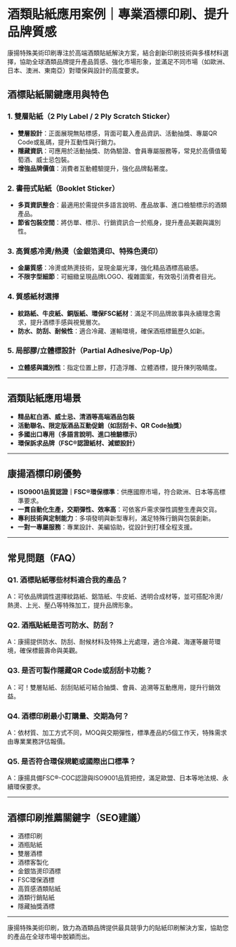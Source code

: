 # 酒類貼紙應用案例｜專業酒標印刷、提升品牌質感

康揚特殊美術印刷專注於高端酒類貼紙解決方案，結合創新印刷技術與多樣材料選擇，協助全球酒類品牌提升產品質感、強化市場形象，並滿足不同市場（如歐洲、日本、澳洲、東南亞）對環保與設計的高度要求。

## 酒標貼紙關鍵應用與特色

### 1. 雙層貼紙（2 Ply Label / 2 Ply Scratch Sticker）
- **雙層設計**：正面展現無貼標感，背面可載入產品資訊、活動抽獎、專屬QR Code或亂碼，提升互動性與行銷力。
- **隱藏資訊**：可應用於活動抽獎、防偽驗證、會員專屬服務等，常見於高價值葡萄酒、威士忌包裝。
- **增強品牌價值**：消費者互動體驗提升，強化品牌黏著度。

### 2. 書冊式貼紙（Booklet Sticker）
- **多頁資訊整合**：最適用於需提供多語言說明、產品故事、進口檢驗標示的酒類產品。
- **節省包裝空間**：將仿單、標示、行銷資訊合一於瓶身，提升產品美觀與識別性。

### 3. 高質感冷燙/熱燙（金銀箔燙印、特殊色燙印）
- **金屬質感**：冷燙或熱燙技術，呈現金屬光澤，強化精品酒標高級感。
- **不限字型細節**：可細緻呈現品牌LOGO、複雜圖案，有效吸引消費者目光。

### 4. 質感紙材選擇
- **紋路紙、牛皮紙、銅版紙、環保FSC紙材**：滿足不同品牌故事與永續理念需求，提升酒標手感與視覺層次。
- **防水、防刮、耐候性**：適合冷藏、運輸環境，確保酒瓶標籤歷久如新。

### 5. 局部膠/立體標設計（Partial Adhesive/Pop-Up）
- **立體感與識別性**：指定位置上膠，打造浮雕、立體酒標，提升陳列吸睛度。

---

## 酒類貼紙應用場景

- **精品紅白酒、威士忌、清酒等高端酒品包裝**
- **活動聯名、限定版酒品互動促銷（如刮刮卡、QR Code抽獎）**
- **多國出口專用（多語言說明、進口檢驗標示）**
- **環保訴求品牌（FSC®認證紙材、減塑設計）**

---

## 康揚酒標印刷優勢

- **ISO9001品質認證｜FSC®環保標準**：供應國際市場，符合歐洲、日本等高標準要求。
- **一貫自動化生產，交期彈性、效率高**：可依客戶需求彈性調整生產與交貨。
- **專利技術與定制能力**：多項發明與新型專利，滿足特殊行銷與包裝創新。
- **一對一專屬服務**：專業設計、美編協助，從設計到打樣全程支援。

---

## 常見問題（FAQ）

### Q1. 酒標貼紙哪些材料適合我的產品？
A：可依品牌調性選擇紋路紙、鋁箔紙、牛皮紙、透明合成材等，並可搭配冷燙/熱燙、上光、壓凸等特殊加工，提升品牌形象。

### Q2. 酒瓶貼紙是否可防水、防刮？
A：康揚提供防水、防刮、耐候材料及特殊上光處理，適合冷藏、海運等嚴苛環境，確保標籤壽命與美觀。

### Q3. 是否可製作隱藏QR Code或刮刮卡功能？
A：可！雙層貼紙、刮刮貼紙可結合抽獎、會員、追溯等互動應用，提升行銷效益。

### Q4. 酒標印刷最小訂購量、交期為何？
A：依材質、加工方式不同，MOQ與交期彈性，標準產品約5個工作天，特殊需求由專業業務評估報價。

### Q5. 是否符合環保規範或國際出口標準？
A：康揚具備FSC®-COC認證與ISO9001品質把控，滿足歐盟、日本等地法規、永續環保要求。

---

## 酒標印刷推薦關鍵字（SEO建議）

- 酒標印刷
- 酒瓶貼紙
- 雙層酒標
- 酒標客製化
- 金銀箔燙印酒標
- FSC環保酒標
- 高質感酒類貼紙
- 酒類行銷貼紙
- 隱藏抽獎酒標

---

康揚特殊美術印刷，致力為酒類品牌提供最具競爭力的貼紙印刷解決方案，協助您的產品在全球市場中脫穎而出。